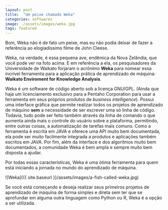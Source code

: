 ```yaml
---
layout: post
title:  "Um peixe chamado Weka"
categories: softwares
image: ./assets/images/weka.jpg
tags: featured
---
```

Bom, Weka não é de fato um peixe, mas eu não podia deixar de fazer a referência ao elogiadíssimo filme de John Cleese.

Weka, na verdade, é essa pequena ave, endêmica da Nova Zelândia, que você pode ver na foto acima. E em referência a ela, os pesquisadores da Universidade de Waikato forjaram o acrônimo **Weka** para nomear essa incrível ferramenta para a aplicação prática de aprendizado de máquina: **Waikato Enviroment for Knowledge Analysis**.

Weka é um software de código aberto sob a licença GNU/GPL. (Ainda que haja um licenciamento exclusivo para a Pentaho Corporation para usar a ferramenta em seus próprios produtos de *business intelligence*). Possui uma interface gráfica que permite realizar todos os projetos de aprendizado de máquino **sem** a necessidade de ser escrever uma só linha de código. Todavia, tudo pode ser feito também através da linha de comando o que aumenta ainda mais o controle do usuário sobre a plataforma, permitindo, entre outras coisas, a automatização de tarefas mais comuns. Como a ferramenta é escrita em JAVA e oferece uma API muito bem documentada, ela pode ser muito facilmente integrada a produtos e aplicações também escritos em JAVA. Por fim, além da interface e dos algoritmos muito bem documentados, a comunidade Weka é bem ampla e sempre muito bem disposta a ajudar.

Por todas essas características, Weka é uma ótima ferramenta para quem está iniciando a jornada no mundo do aprendizado de máquina.

![Weka]({{ site.baseurl }}/assets/images/a-fish-called-weka.jpg)

Se você está começando e deseja realizar seus primeiros projetos de aprendizado de máquina de forma simples e direta sem ter que se aprofundar em alguma outra linguagem como Python ou R, Weka é a opção a ser utilizada.